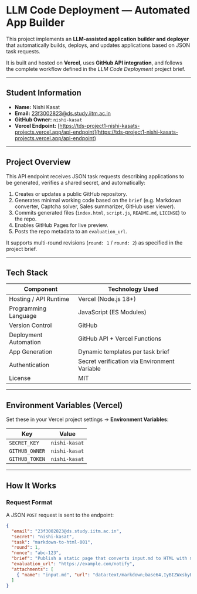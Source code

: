 # LLM Code Deployment — Automated App Builder

This project implements an **LLM-assisted application builder and deployer** that automatically builds, deploys, and updates applications based on JSON task requests.

It is built and hosted on **Vercel**, uses **GitHub API integration**, and follows the complete workflow defined in the *LLM Code Deployment* project brief.

---

##  Student Information

- **Name:** Nishi Kasat  
- **Email:** 23f3002823@ds.study.iitm.ac.in  
- **GitHub Owner:** `nishi-kasat`  
- **Vercel Endpoint:** [https://tds-project1-nishi-kasats-projects.vercel.app/api-endpoint](https://tds-project1-nishi-kasats-projects.vercel.app/api-endpoint)

---

##  Project Overview

This API endpoint receives JSON task requests describing applications to be generated, verifies a shared secret, and automatically:

1. Creates or updates a public GitHub repository.
2. Generates minimal working code based on the `brief` (e.g. Markdown converter, Captcha solver, Sales summarizer, GitHub user viewer).
3. Commits generated files (`index.html`, `script.js`, `README.md`, `LICENSE`) to the repo.
4. Enables GitHub Pages for live preview.
5. Posts the repo metadata to an `evaluation_url`.

It supports multi-round revisions (`round: 1` / `round: 2`) as specified in the project brief.

---

##  Tech Stack

| Component | Technology Used |
|------------|-----------------|
| Hosting / API Runtime | Vercel (Node.js 18+) |
| Programming Language | JavaScript (ES Modules) |
| Version Control | GitHub |
| Deployment Automation | GitHub API + Vercel Functions |
| App Generation | Dynamic templates per task brief |
| Authentication | Secret verification via Environment Variable |
| License | MIT |

---

##  Environment Variables (Vercel)

Set these in your Vercel project settings → **Environment Variables**:

| Key | Value |
|-----|--------|
| `SECRET_KEY` | `nishi-kasat` |
| `GITHUB_OWNER` | `nishi-kasat` |
| `GITHUB_TOKEN` | `nishi-kasat` |

---

##  How It Works

###  Request Format

A JSON `POST` request is sent to the endpoint:

```json
{
  "email": "23f3002823@ds.study.iitm.ac.in",
  "secret": "nishi-kasat",
  "task": "markdown-to-html-001",
  "round": 1,
  "nonce": "abc-123",
  "brief": "Publish a static page that converts input.md to HTML with marked.js and highlight.js.",
  "evaluation_url": "https://example.com/notify",
  "attachments": [
    { "name": "input.md", "url": "data:text/markdown;base64,IyBIZWxsbyBXb3JsZA==" }
  ]
}
